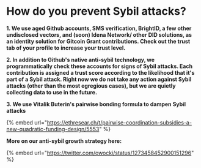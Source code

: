 # How do you prevent Sybil attacks?

**1. We use aged Github accounts, SMS verification, BrightID, a few other undisclosed vectors, and \(soon\) Idena Network/ other DID solutions, as an identity solution for Gitcoin Grant contributions. Check out the trust tab of your profile to increase your trust level.**

**2. In addition to Github's native anti-sybil technology, we programmatically check these accounts for signs of Sybil attacks. Each contribution is assigned a trust score according to the likelihood that it's part of a Sybil attack. Right now we do not take any action against Sybil attacks \(other than the most egregious cases\), but we are quietly collecting data to use in the future.**

**3. We use Vitalik Buterin's pairwise bonding formula to dampen Sybil attacks**

{% embed url="https://ethresear.ch/t/pairwise-coordination-subsidies-a-new-quadratic-funding-design/5553" %}

**More on our anti-sybil growth strategy here:**

{% embed url="https://twitter.com/owocki/status/1273458452900151296" %}

